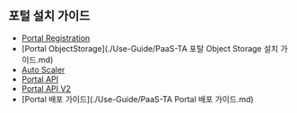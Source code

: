 ## 포털 설치 가이드
- [Portal Registration]()
- [Portal ObjectStorage](./Use-Guide/PaaS-TA 포탈 Object Storage 설치 가이드.md)
- [Auto Scaler]()
- [Portal API]()
- [Portal API V2]()
- [Portal 배포 가이드](./Use-Guide/PaaS-TA Portal 배포 가이드.md)
